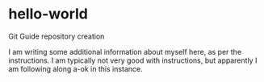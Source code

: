 # hello-world
Git Guide repository creation

I am writing some additional information about myself here, as per the instructions.  I am typically not very good with instructions, but apparently I am following along a-ok in this instance.

